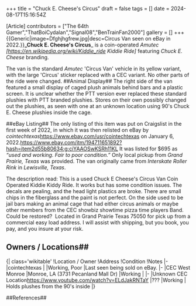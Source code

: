 +++
title = "Chuck E. Cheese's Circus"
draft = false
tags = []
date = 2024-08-17T15:16:54Z

[Article]
contributors = ["The 64th Gamer","ThatBoiCydalan","Signal08","BenTrainFan2000"]
gallery = []
+++
{{Generic|image=Dfghjhgfrew.jpg|desc=Circus Van seen on eBay in 2022.}}**_Chuck E. Cheese's Circus**_ is a coin-operated _Amutec_ _[https://en.wikipedia.org/wiki/Kiddie_ride Kiddie Ride]_ featuring _Chuck E. Cheese_ branding. 

The van is the standard _Amutec_ 'Circus Van' vehicle in its yellow variant, with the large 'Circus' sticker replaced with a CEC variant. No other parts of the ride were changed.
##Animal Display##
The right side of the van featured a small display of caged plush animals behind bars and a plastic screen. It is unclear whether the PTT version ever replaced these standard plushies with PTT branded plushies. Stores on their own possibly changed out the plushies, as seen with one at an unknown location using 90's Chuck E. Cheese plushies inside the cage.

##eBay Listing##
The only listing of this item was put on Craigslist in the first week of 2022, in which it was then relisted on eBay by _cointechtexas_<ref>https://www.ebay.com/usr/cointechtexas</ref> on January 6, 2022.<ref>https://www.ebay.com/itm/194711651892?hash=item2d55b80634:g:ciYAAOSwKSRh11KL</ref> It was listed for $695 as _“used and working. Fair to poor condition.”_ Only local pickup from _Grand Prairie, Texas_ was provided. The van originally came from _Interskate Roller Rink_ in _Lewisville, Texas_.

The description read:
 This is a used Chuck E Cheese's Circus Van Coin Operated Kiddie Kiddy Ride. It works but has some condition issues. The decals are pealing, and the head light plastics are broke. There are small chips in the fiberglass and the paint is not perfect. On the side used to be jail bars making an animal cage that had either circus animals or maybe other members from the CEC showbiz showtime pizza time players Band. Could be restored?  Located in Grand Prairie Texas 75050 for pick up from a commercial easy load address. I will assist with shipping, but you book, you pay, and you insure at your risk.




## Owners / Locations##
{| class='wikitable'
!Location / Owner
!Address
!Condition
!Notes
|-
|cointechtexas
|
|Working, Poor
|Last seen being sold on eBay.
|-
|CEC West Monroe
|Monroe, LA (3731 Pecanland Mall Dr)
|Working
|
|-
|Unknown CEC Location<ref>https://www.youtube.com/watch?v=ELdJakRNTaY</ref>
|???
|Working
| Holds plushes from the 90's inside
|}

##References##

<references />